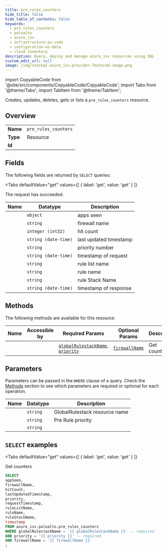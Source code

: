 ```yaml
--- 
title: pre_rules_counters
hide_title: false
hide_table_of_contents: false
keywords:
  - pre_rules_counters
  - paloalto
  - azure_isv
  - infrastructure-as-code
  - configuration-as-data
  - cloud inventory
description: Query, deploy and manage azure_isv resources using SQL
custom_edit_url: null
image: /img/stackql-azure_isv-provider-featured-image.png
---
```


import CopyableCode from '@site/src/components/CopyableCode/CopyableCode';
import Tabs from '@theme/Tabs';
import TabItem from '@theme/TabItem';

Creates, updates, deletes, gets or lists a <code>pre_rules_counters</code> resource.

## Overview
<table><tbody>
<tr><td><b>Name</b></td><td><code>pre_rules_counters</code></td></tr>
<tr><td><b>Type</b></td><td>Resource</td></tr>
<tr><td><b>Id</b></td><td><CopyableCode code="azure_isv.paloalto.pre_rules_counters" /></td></tr>
</tbody></table>

## Fields

The following fields are returned by `SELECT` queries:

<Tabs
    defaultValue="get"
    values={[
        { label: 'get', value: 'get' }
    ]}
>
<TabItem value="get">

The request has succeeded.

<table>
<thead>
    <tr>
    <th>Name</th>
    <th>Datatype</th>
    <th>Description</th>
    </tr>
</thead>
<tbody>
<tr>
    <td><CopyableCode code="appSeen" /></td>
    <td><code>object</code></td>
    <td>apps seen</td>
</tr>
<tr>
    <td><CopyableCode code="firewallName" /></td>
    <td><code>string</code></td>
    <td>firewall name</td>
</tr>
<tr>
    <td><CopyableCode code="hitCount" /></td>
    <td><code>integer (int32)</code></td>
    <td>hit count</td>
</tr>
<tr>
    <td><CopyableCode code="lastUpdatedTimestamp" /></td>
    <td><code>string (date-time)</code></td>
    <td>last updated timestamp</td>
</tr>
<tr>
    <td><CopyableCode code="priority" /></td>
    <td><code>string</code></td>
    <td>priority number</td>
</tr>
<tr>
    <td><CopyableCode code="requestTimestamp" /></td>
    <td><code>string (date-time)</code></td>
    <td>timestamp of request</td>
</tr>
<tr>
    <td><CopyableCode code="ruleListName" /></td>
    <td><code>string</code></td>
    <td>rule list name</td>
</tr>
<tr>
    <td><CopyableCode code="ruleName" /></td>
    <td><code>string</code></td>
    <td>rule name</td>
</tr>
<tr>
    <td><CopyableCode code="ruleStackName" /></td>
    <td><code>string</code></td>
    <td>rule Stack Name</td>
</tr>
<tr>
    <td><CopyableCode code="timestamp" /></td>
    <td><code>string (date-time)</code></td>
    <td>timestamp of response</td>
</tr>
</tbody>
</table>
</TabItem>
</Tabs>

## Methods

The following methods are available for this resource:

<table>
<thead>
    <tr>
    <th>Name</th>
    <th>Accessible by</th>
    <th>Required Params</th>
    <th>Optional Params</th>
    <th>Description</th>
    </tr>
</thead>
<tbody>
<tr>
    <td><a href="#get"><CopyableCode code="get" /></a></td>
    <td><CopyableCode code="select" /></td>
    <td><a href="#parameter-globalRulestackName"><code>globalRulestackName</code></a>, <a href="#parameter-priority"><code>priority</code></a></td>
    <td><a href="#parameter-firewallName"><code>firewallName</code></a></td>
    <td>Get counters</td>
</tr>
</tbody>
</table>

## Parameters

Parameters can be passed in the `WHERE` clause of a query. Check the [Methods](#methods) section to see which parameters are required or optional for each operation.

<table>
<thead>
    <tr>
    <th>Name</th>
    <th>Datatype</th>
    <th>Description</th>
    </tr>
</thead>
<tbody>
<tr id="parameter-globalRulestackName">
    <td><CopyableCode code="globalRulestackName" /></td>
    <td><code>string</code></td>
    <td>GlobalRulestack resource name</td>
</tr>
<tr id="parameter-priority">
    <td><CopyableCode code="priority" /></td>
    <td><code>string</code></td>
    <td>Pre Rule priority</td>
</tr>
<tr id="parameter-firewallName">
    <td><CopyableCode code="firewallName" /></td>
    <td><code>string</code></td>
    <td></td>
</tr>
</tbody>
</table>

## `SELECT` examples

<Tabs
    defaultValue="get"
    values={[
        { label: 'get', value: 'get' }
    ]}
>
<TabItem value="get">

Get counters

```sql
SELECT
appSeen,
firewallName,
hitCount,
lastUpdatedTimestamp,
priority,
requestTimestamp,
ruleListName,
ruleName,
ruleStackName,
timestamp
FROM azure_isv.paloalto.pre_rules_counters
WHERE globalRulestackName = '{{ globalRulestackName }}' -- required
AND priority = '{{ priority }}' -- required
AND firewallName = '{{ firewallName }}'
;
```
</TabItem>
</Tabs>
